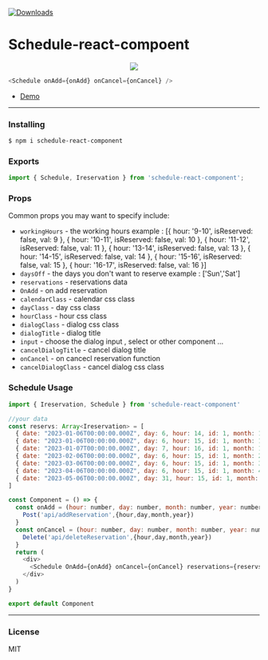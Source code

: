 [![Downloads](https://img.shields.io/badge/npm-downloads-brightgreen)](https://www.npmjs.com/package/schedule-react-component)


# Schedule-react-compoent



<p align="center">
  <img src="https://i.imgur.com/6M4gRIt.gif">
</p>



```js
<Schedule onAdd={onAdd} onCancel={onCancel} />
```

- [Demo](https://youssef1129.github.io/schedule-react-component-demo/)

------

### Installing

```bash
$ npm i schedule-react-component
```

### Exports


```js
import { Schedule, Ireservation } from 'schedule-react-component';

```
### Props

Common props you may want to specify include:

- `workingHours` - the working hours example : [{ hour: '9-10', isReserved: false, val: 9 }, { hour: '10-11', isReserved: false, val: 10 }, { hour: '11-12', isReserved: false, val: 11 }, { hour: '13-14', isReserved: false, val: 13 }, { hour: '14-15', isReserved: false, val: 14 }, { hour: '15-16', isReserved: false, val: 15 }, { hour: '16-17', isReserved: false, val: 16 }]
- `daysOff` - the days you don't want to reserve example : ['Sun','Sat']
- `reservations` - reservations data
- `OnAdd` - on add reservation
- `calendarClass` - calendar css class
- `dayClass` - day css class
- `hourClass` - hour css class
- `dialogClass` - dialog css class
- `dialogTitle` - dialog title
- `input` - choose the dialog input , select or other component ...
- `cancelDialogTitle` - cancel dialog title
- `onCancel` - on cancecl reservation function
- `cancelDialogClass` - cancel dialog css class

### Schedule Usage

```js
import { Ireservation, Schedule } from 'schedule-react-component'

//your data
const reservs: Array<Ireservation> = [
  { date: "2023-01-06T00:00:00.000Z", day: 6, hour: 14, id: 1, month: 1, year: 2023 },
  { date: "2023-01-06T00:00:00.000Z", day: 6, hour: 15, id: 1, month: 1, year: 2023 },
  { date: "2023-01-07T00:00:00.000Z", day: 7, hour: 16, id: 1, month: 1, year: 2023 },
  { date: "2023-02-06T00:00:00.000Z", day: 6, hour: 15, id: 1, month: 2, year: 2023 },
  { date: "2023-03-06T00:00:00.000Z", day: 6, hour: 15, id: 1, month: 3, year: 2023 },
  { date: "2023-04-06T00:00:00.000Z", day: 6, hour: 15, id: 1, month: 4, year: 2023 },
  { date: "2023-05-06T00:00:00.000Z", day: 31, hour: 15, id: 1, month: 1, year: 2023 },
]

const Component = () => {
  const onAdd = (hour: number, day: number, month: number, year: number) => {
    Post('api/addReservation',{hour,day,month,year})
  }
  const onCancel = (hour: number, day: number, month: number, year: number) => {
    Delete('api/deleteReservation',{hour,day,month,year})
  }
  return (
    <div>
      <Schedule OnAdd={onAdd} onCancel={onCancel} reservations={reservs} />
    </div>
  )
}

export default Component

```
----

### License

MIT